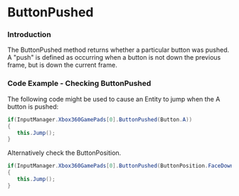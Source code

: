 # ButtonPushed

### Introduction

The ButtonPushed method returns whether a particular button was pushed. A "push" is defined as occurring when a button is not down the previous frame, but is down the current frame.

### Code Example - Checking ButtonPushed

The following code might be used to cause an Entity to jump when the A button is pushed:

```csharp
if(InputManager.Xbox360GamePads[0].ButtonPushed(Button.A))
{
   this.Jump();
}
```

Alternatively check the ButtonPosition.

```csharp
if(InputManager.Xbox360GamePads[0].ButtonPushed(ButtonPosition.FaceDown))
{
   this.Jump();
}
```
